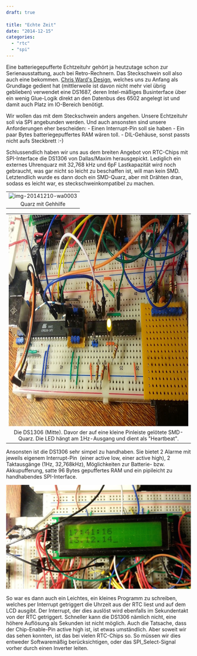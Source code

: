 ```yaml
---
draft: true

title: "Echte Zeit"
date: "2014-12-15"
categories: 
  - "rtc"
  - "spi"
---
```


Eine batteriegepufferte Echtzeituhr gehört ja heutzutage schon zur Serienausstattung, auch bei Retro-Rechnern. Das Steckschwein soll also auch eine bekommen. [Chris Ward's Design](http://www.chrisward.org.uk/6502/schematics/ds1687.gif), welches uns zu Anfang als Grundlage gedient hat (mittlerweile ist davon nicht mehr viel übrig geblieben) verwendet eine DS1687, deren Intel-mäßiges Businterface über ein wenig Glue-Logik direkt an den Datenbus des 6502 angelegt ist und damit auch Platz im IO-Bereich benötigt.

Wir wollen das mit dem Steckschwein anders angehen. Unsere Echtzeituhr soll via SPI angebunden werden. Und auch ansonsten sind unsere Anforderungen eher bescheiden: - Einen Interrupt-Pin soll sie haben - Ein paar Bytes batteriegepuffertes RAM wären toll. - DIL-Gehäuse, sonst passts nicht aufs Steckbrett :-)

Schlussendlich haben wir uns aus dem breiten Angebot von RTC-Chips mit SPI-Interface die DS1306 von Dallas/Maxim herausgepickt. Lediglich ein externes Uhrenquarz mit 32,768 kHz und 6pF Lastkapazität wird noch gebraucht, was gar nicht so leicht zu beschaffen ist, will man kein SMD. Letztendlich wurde es dann doch ein SMD-Quarz, aber mit Drähten dran, sodass es leicht war, es steckschweinkompatibel zu machen.

<table style="margin-left:auto;margin-right:auto;text-align:center;" cellspacing="0" cellpadding="0" align="center"><tbody><tr><td style="text-align:center;"><img class="alignnone size-medium wp-image-627" src="https://steckschwein.files.wordpress.com/2014/12/img-20141210-wa0003.jpeg?w=300" alt="img-20141210-wa0003" width="300" height="161"></td></tr><tr><td style="text-align:center;">Quarz mit Gehhilfe</td></tr></tbody></table>

<table style="margin-left:auto;margin-right:auto;text-align:center;" cellspacing="0" cellpadding="0" align="center"><tbody><tr><td style="text-align:center;"><img class="alignnone size-full wp-image-628" src="images/img-20141210-wa0011.jpeg" alt="img-20141210-wa0011" width="1024" height="576"></td></tr><tr><td style="text-align:center;">Die DS1306 (Mitte). Davor der auf eine kleine Pinleiste gelötete SMD-Quarz. Die LED hängt am 1Hz-Ausgang und dient als "Heartbeat".</td></tr></tbody></table>

Ansonsten ist die DS1306 sehr simpel zu handhaben. Sie bietet 2 Alarme mit jeweils eigenem Interrupt-Pin  (einer active low, einer active high), 2 Taktausgänge (1Hz, 32,768kHz), Möglichkeiten zur Batterie- bzw. Akkupufferung, satte 96 Bytes gepuffertes RAM und ein pipileicht zu handhabendes SPI-Interface.

![img-20141213-wa0004](images/img-20141213-wa0004.jpeg)

So war es dann auch ein Leichtes, ein kleines Programm zu schreiben, welches per Interrupt getriggert die Uhrzeit aus der RTC liest und auf dem LCD ausgibt. Der Interrupt, der dies auslöst wird ebenfalls im Sekundentakt von der RTC getriggert. Schneller kann die DS1306 nämlich nicht, eine höhere Auflösung als Sekunden ist nicht möglich. Auch die Tatsache, dass der Chip-Enable-Pin active high ist, ist etwas umständlich. Aber soweit wir das sehen konnten, ist das bei vielen RTC-Chips so. So müssen wir dies entweder Softwaremäßig berücksichtigen, oder das SPI\_Select-Signal vorher durch einen Inverter leiten.
